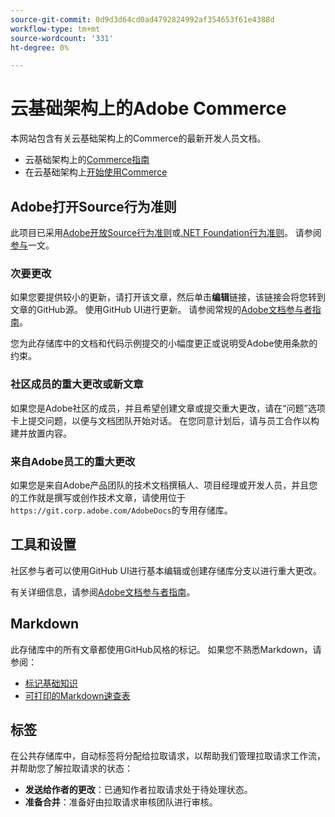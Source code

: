 ```yaml
---
source-git-commit: 0d9d3d64cd0ad4792824992af354653f61e4388d
workflow-type: tm+mt
source-wordcount: '331'
ht-degree: 0%

---
```

# 云基础架构上的Adobe Commerce

本网站包含有关云基础架构上的Commerce的最新开发人员文档。

- 云基础架构上的[Commerce指南](https://experienceleague.adobe.com/docs/commerce-on-cloud/user-guide/overview.html?lang=zh-Hans)
- 在云基础架构上[开始使用Commerce](https://experienceleague.adobe.com/docs/commerce-on-cloud/start/overview.html?lang=zh-Hans)

## Adobe打开Source行为准则

此项目已采用[Adobe开放Source行为准则](code-of-conduct.md)或[.NET Foundation行为准则](https://dotnetfoundation.org/about/policies/code-of-conduct)。
请参阅[参与](contributing.md)一文。

### 次要更改

如果您要提供较小的更新，请打开该文章，然后单击&#x200B;**编辑**&#x200B;链接，该链接会将您转到文章的GitHub源。 使用GitHub UI进行更新。 请参阅常规的[Adobe文档参与者指南](https://experienceleague.adobe.com/docs/contributor/contributor-guide/introduction.html?lang=zh-Hans)。

您为此存储库中的文档和代码示例提交的小幅度更正或说明受Adobe使用条款的约束。

### 社区成员的重大更改或新文章

如果您是Adobe社区的成员，并且希望创建文章或提交重大更改，请在“问题”选项卡上提交问题，以便与文档团队开始对话。 在您同意计划后，请与员工合作以构建并放置内容。

### 来自Adobe员工的重大更改

如果您是来自Adobe产品团队的技术文档撰稿人、项目经理或开发人员，并且您的工作就是撰写或创作技术文章，请使用位于`https://git.corp.adobe.com/AdobeDocs`的专用存储库。

## 工具和设置

社区参与者可以使用GitHub UI进行基本编辑或创建存储库分支以进行重大更改。

有关详细信息，请参阅[Adobe文档参与者指南](https://experienceleague.adobe.com/docs/contributor/contributor-guide/introduction.html?lang=zh-Hans)。

## Markdown

此存储库中的所有文章都使用GitHub风格的标记。 如果您不熟悉Markdown，请参阅：

- [标记基础知识](https://docs.github.com/en/get-started/writing-on-github/getting-started-with-writing-and-formatting-on-github/basic-writing-and-formatting-syntax)
- [可打印的Markdown速查表](https://docs.github.com/en/get-started/quickstart/git-cheatsheet)

## 标签

在公共存储库中，自动标签将分配给拉取请求，以帮助我们管理拉取请求工作流，并帮助您了解拉取请求的状态：

- **发送给作者的更改**：已通知作者拉取请求处于待处理状态。
- **准备合并**：准备好由拉取请求审核团队进行审核。
